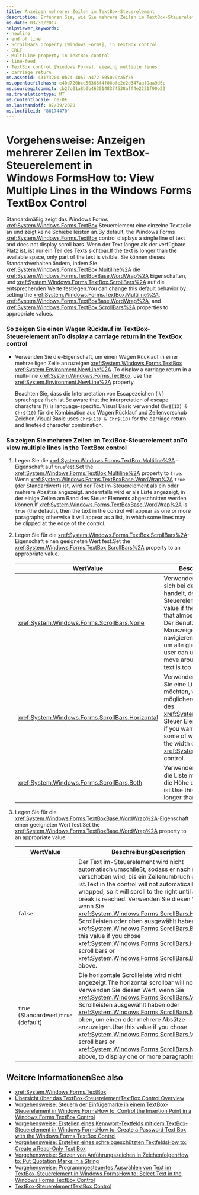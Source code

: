 ```yaml
---
title: Anzeigen mehrerer Zeilen im TextBox-Steuerelement
description: Erfahren Sie, wie Sie mehrere Zeilen im TextBox-Steuerelement Windows Forms anzeigen, indem Sie die Multiline-, WordWrap-und ScrollBars-Eigenschaften festlegen.
ms.date: 03/30/2017
helpviewer_keywords:
- newline
- end of line
- ScrollBars property [Windows Forms], in TextBox control
- CRLF
- MultiLine property in TextBox control
- line-feed
- TextBox control [Windows Forms], viewing multiple lines
- carriage return
ms.assetid: 43173201-0b74-4067-a472-605029ca5f35
ms.openlocfilehash: e40d720bcd56366f4f06bfe2e2d347aaf9aa9d6c
ms.sourcegitcommit: cb27c01a8b0b4630148374638aff4e2221f90b22
ms.translationtype: MT
ms.contentlocale: de-DE
ms.lasthandoff: 07/09/2020
ms.locfileid: "86174470"
---
```

# <a name="how-to-view-multiple-lines-in-the-windows-forms-textbox-control"></a><span data-ttu-id="ac452-103">Vorgehensweise: Anzeigen mehrerer Zeilen im TextBox-Steuerelement in Windows Forms</span><span class="sxs-lookup"><span data-stu-id="ac452-103">How to: View Multiple Lines in the Windows Forms TextBox Control</span></span>
<span data-ttu-id="ac452-104">Standardmäßig zeigt das Windows Forms <xref:System.Windows.Forms.TextBox> Steuerelement eine einzelne Textzeile an und zeigt keine Schiebe leisten an.</span><span class="sxs-lookup"><span data-stu-id="ac452-104">By default, the Windows Forms <xref:System.Windows.Forms.TextBox> control displays a single line of text and does not display scroll bars.</span></span> <span data-ttu-id="ac452-105">Wenn der Text länger als der verfügbare Platz ist, ist nur ein Teil des Texts sichtbar.</span><span class="sxs-lookup"><span data-stu-id="ac452-105">If the text is longer than the available space, only part of the text is visible.</span></span> <span data-ttu-id="ac452-106">Sie können dieses Standardverhalten ändern, indem Sie <xref:System.Windows.Forms.TextBox.Multiline%2A> die <xref:System.Windows.Forms.TextBoxBase.WordWrap%2A> Eigenschaften, und <xref:System.Windows.Forms.TextBox.ScrollBars%2A> auf die entsprechenden Werte festlegen.</span><span class="sxs-lookup"><span data-stu-id="ac452-106">You can change this default behavior by setting the <xref:System.Windows.Forms.TextBox.Multiline%2A>, <xref:System.Windows.Forms.TextBoxBase.WordWrap%2A>, and <xref:System.Windows.Forms.TextBox.ScrollBars%2A> properties to appropriate values.</span></span>  
  
### <a name="to-display-a-carriage-return-in-the-textbox-control"></a><span data-ttu-id="ac452-107">So zeigen Sie einen Wagen Rücklauf im TextBox-Steuerelement an</span><span class="sxs-lookup"><span data-stu-id="ac452-107">To display a carriage return in the TextBox control</span></span>  
  
- <span data-ttu-id="ac452-108">Verwenden Sie die-Eigenschaft, um einen Wagen Rücklauf in einer mehrzeiligen Zeile anzuzeigen <xref:System.Windows.Forms.TextBox> <xref:System.Environment.NewLine%2A> .</span><span class="sxs-lookup"><span data-stu-id="ac452-108">To display a carriage return in a multi-line <xref:System.Windows.Forms.TextBox>, use the <xref:System.Environment.NewLine%2A> property.</span></span>  
  
     <span data-ttu-id="ac452-109">Beachten Sie, dass die Interpretation von Escapezeichen ( \\ ) sprachspezifisch ist.</span><span class="sxs-lookup"><span data-stu-id="ac452-109">Be aware that the interpretation of escape characters (\\) is language-specific.</span></span> <span data-ttu-id="ac452-110">Visual Basic verwendet `Chr$(13) & Chr$(10)` für die Kombination aus Wagen Rücklauf und Zeilenvorschub Zeichen.</span><span class="sxs-lookup"><span data-stu-id="ac452-110">Visual Basic uses `Chr$(13) & Chr$(10)` for the carriage return and linefeed character combination.</span></span>  
  
### <a name="to-view-multiple-lines-in-the-textbox-control"></a><span data-ttu-id="ac452-111">So zeigen Sie mehrere Zeilen im TextBox-Steuerelement an</span><span class="sxs-lookup"><span data-stu-id="ac452-111">To view multiple lines in the TextBox control</span></span>  
  
1. <span data-ttu-id="ac452-112">Legen Sie die <xref:System.Windows.Forms.TextBox.Multiline%2A> -Eigenschaft auf `true`fest.</span><span class="sxs-lookup"><span data-stu-id="ac452-112">Set the <xref:System.Windows.Forms.TextBox.Multiline%2A> property to `true`.</span></span> <span data-ttu-id="ac452-113">Wenn <xref:System.Windows.Forms.TextBoxBase.WordWrap%2A> `true` (der Standardwert) ist, wird der Text im-Steuerelement als ein oder mehrere Absätze angezeigt. andernfalls wird er als Liste angezeigt, in der einige Zeilen am Rand des Steuer Elements abgeschnitten werden können.</span><span class="sxs-lookup"><span data-stu-id="ac452-113">If <xref:System.Windows.Forms.TextBoxBase.WordWrap%2A> is `true` (the default), then the text in the control will appear as one or more paragraphs; otherwise it will appear as a list, in which some lines may be clipped at the edge of the control.</span></span>  
  
2. <span data-ttu-id="ac452-114">Legen Sie für die <xref:System.Windows.Forms.TextBox.ScrollBars%2A>-Eigenschaft einen geeigneten Wert fest.</span><span class="sxs-lookup"><span data-stu-id="ac452-114">Set the <xref:System.Windows.Forms.TextBox.ScrollBars%2A> property to an appropriate value.</span></span>  
  
    |<span data-ttu-id="ac452-115">Wert</span><span class="sxs-lookup"><span data-stu-id="ac452-115">Value</span></span>|<span data-ttu-id="ac452-116">Beschreibung</span><span class="sxs-lookup"><span data-stu-id="ac452-116">Description</span></span>|  
    |-----------|-----------------|  
    |<xref:System.Windows.Forms.ScrollBars.None>|<span data-ttu-id="ac452-117">Verwenden Sie diesen Wert, wenn es sich bei dem Text um einen Absatz handelt, der fast immer dem Steuerelement entspricht.</span><span class="sxs-lookup"><span data-stu-id="ac452-117">Use this value if the text will be a paragraph that almost always fits the control.</span></span> <span data-ttu-id="ac452-118">Der Benutzer kann mit dem Mauszeiger im Steuerelement navigieren, wenn der Text zu lang ist, um alle gleichzeitig anzuzeigen.</span><span class="sxs-lookup"><span data-stu-id="ac452-118">The user can use the mouse pointer to move around inside the control if the text is too long to display all at once.</span></span>|  
    |<xref:System.Windows.Forms.ScrollBars.Horizontal>|<span data-ttu-id="ac452-119">Verwenden Sie diesen Wert, wenn Sie eine Liste von Zeilen anzeigen möchten, von denen einige möglicherweise länger als die Breite des <xref:System.Windows.Forms.TextBox> Steuer Elements sind.</span><span class="sxs-lookup"><span data-stu-id="ac452-119">Use this value if you want to display a list of lines, some of which may be longer than the width of the <xref:System.Windows.Forms.TextBox> control.</span></span>|  
    |<xref:System.Windows.Forms.ScrollBars.Both>|<span data-ttu-id="ac452-120">Verwenden Sie diesen Wert, wenn die Liste möglicherweise länger als die Höhe des Steuer Elements ist.</span><span class="sxs-lookup"><span data-stu-id="ac452-120">Use this value if the list may be longer than the height of the control.</span></span>|  
  
3. <span data-ttu-id="ac452-121">Legen Sie für die <xref:System.Windows.Forms.TextBoxBase.WordWrap%2A>-Eigenschaft einen geeigneten Wert fest.</span><span class="sxs-lookup"><span data-stu-id="ac452-121">Set the <xref:System.Windows.Forms.TextBoxBase.WordWrap%2A> property to an appropriate value.</span></span>  
  
    |<span data-ttu-id="ac452-122">Wert</span><span class="sxs-lookup"><span data-stu-id="ac452-122">Value</span></span>|<span data-ttu-id="ac452-123">Beschreibung</span><span class="sxs-lookup"><span data-stu-id="ac452-123">Description</span></span>|  
    |-----------|-----------------|  
    |`false`|<span data-ttu-id="ac452-124">Der Text im-Steuerelement wird nicht automatisch umschließt, sodass er nach rechts verschoben wird, bis ein Zeilenumbruch erreicht ist.</span><span class="sxs-lookup"><span data-stu-id="ac452-124">Text in the control will not automatically be wrapped, so it will scroll to the right until a line break is reached.</span></span> <span data-ttu-id="ac452-125">Verwenden Sie diesen Wert, wenn Sie <xref:System.Windows.Forms.ScrollBars.Horizontal> Scrollleisten oder oben ausgewählt haben <xref:System.Windows.Forms.ScrollBars.Both> .</span><span class="sxs-lookup"><span data-stu-id="ac452-125">Use this value if you chose <xref:System.Windows.Forms.ScrollBars.Horizontal> scroll bars or <xref:System.Windows.Forms.ScrollBars.Both>, above.</span></span>|  
    |<span data-ttu-id="ac452-126">`true` (Standardwert)</span><span class="sxs-lookup"><span data-stu-id="ac452-126">`true` (default)</span></span>|<span data-ttu-id="ac452-127">Die horizontale Scrollleiste wird nicht angezeigt.</span><span class="sxs-lookup"><span data-stu-id="ac452-127">The horizontal scrollbar will not appear.</span></span> <span data-ttu-id="ac452-128">Verwenden Sie diesen Wert, wenn Sie <xref:System.Windows.Forms.ScrollBars.Vertical> Scrollleisten ausgewählt haben oder <xref:System.Windows.Forms.ScrollBars.None> oben, um einen oder mehrere Absätze anzuzeigen.</span><span class="sxs-lookup"><span data-stu-id="ac452-128">Use this value if you chose <xref:System.Windows.Forms.ScrollBars.Vertical> scroll bars or <xref:System.Windows.Forms.ScrollBars.None>, above, to display one or more paragraphs.</span></span>|  
  
## <a name="see-also"></a><span data-ttu-id="ac452-129">Weitere Informationen</span><span class="sxs-lookup"><span data-stu-id="ac452-129">See also</span></span>

- <xref:System.Windows.Forms.TextBox>
- [<span data-ttu-id="ac452-130">Übersicht über das TextBox-Steuerelement</span><span class="sxs-lookup"><span data-stu-id="ac452-130">TextBox Control Overview</span></span>](textbox-control-overview-windows-forms.md)
- [<span data-ttu-id="ac452-131">Vorgehensweise: Steuern der Einfügemarke in einem TextBox-Steuerelement in Windows Forms</span><span class="sxs-lookup"><span data-stu-id="ac452-131">How to: Control the Insertion Point in a Windows Forms TextBox Control</span></span>](how-to-control-the-insertion-point-in-a-windows-forms-textbox-control.md)
- [<span data-ttu-id="ac452-132">Vorgehensweise: Erstellen eines Kennwort-Textfelds mit dem TextBox-Steuerelement in Windows Forms</span><span class="sxs-lookup"><span data-stu-id="ac452-132">How to: Create a Password Text Box with the Windows Forms TextBox Control</span></span>](how-to-create-a-password-text-box-with-the-windows-forms-textbox-control.md)
- [<span data-ttu-id="ac452-133">Vorgehensweise: Erstellen eines schreibgeschützten Textfelds</span><span class="sxs-lookup"><span data-stu-id="ac452-133">How to: Create a Read-Only Text Box</span></span>](how-to-create-a-read-only-text-box-windows-forms.md)
- [<span data-ttu-id="ac452-134">Vorgehensweise: Setzen von Anführungszeichen in Zeichenfolgen</span><span class="sxs-lookup"><span data-stu-id="ac452-134">How to: Put Quotation Marks in a String</span></span>](how-to-put-quotation-marks-in-a-string-windows-forms.md)
- [<span data-ttu-id="ac452-135">Vorgehensweise: Programmgesteuertes Auswählen von Text im TextBox-Steuerelement in Windows Forms</span><span class="sxs-lookup"><span data-stu-id="ac452-135">How to: Select Text in the Windows Forms TextBox Control</span></span>](how-to-select-text-in-the-windows-forms-textbox-control.md)
- [<span data-ttu-id="ac452-136">TextBox-Steuerelement</span><span class="sxs-lookup"><span data-stu-id="ac452-136">TextBox Control</span></span>](textbox-control-windows-forms.md)
